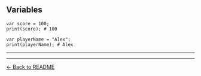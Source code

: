 ## Variables

```cfs
var score = 100;
print(score); # 100

var playerName = "Alex";
print(playerName); # Alex
```

---
---
[← Back to README](./README.md)
